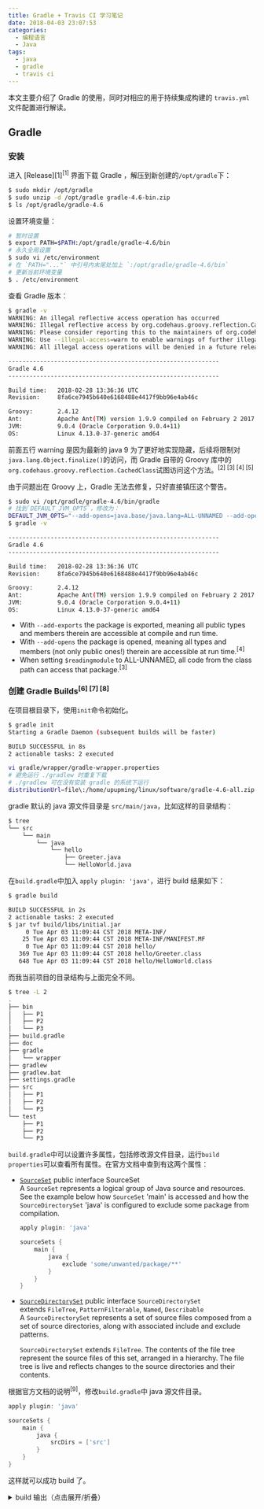 ```yaml
---
title: Gradle + Travis CI 学习笔记
date: 2018-04-03 23:07:53
categories: 
  - 编程语言
  - Java
tags:
  - java
  - gradle
  - travis ci
---
```


本文主要介绍了 Gradle 的使用，同时对相应的用于持续集成构建的 `travis.yml` 文件配置进行解读。

<!-- more  -->

## Gradle

### 安装
进入 [Release][1]<sup>[1]</sup> 界面下载 Gradle ，解压到新创建的`/opt/gradle`下：
``` bash
$ sudo mkdir /opt/gradle
$ sudo unzip -d /opt/gradle gradle-4.6-bin.zip
$ ls /opt/gradle/gradle-4.6
```

设置环境变量：
```bash
# 暂时设置
$ export PATH=$PATH:/opt/gradle/gradle-4.6/bin
# 永久全局设置
$ sudo vi /etc/environment
# 在 `PATH="..."` 中引号内末尾处加上 `:/opt/gradle/gradle-4.6/bin`
# 更新当前环境变量
$ . /etc/environment
```

查看 Gradle 版本：
```bash
$ gradle -v
WARNING: An illegal reflective access operation has occurred
WARNING: Illegal reflective access by org.codehaus.groovy.reflection.CachedClass (file:/opt/gradle/gradle-4.6/lib/groovy-all-2.4.12.jar) to method java.lang.Object.finalize()
WARNING: Please consider reporting this to the maintainers of org.codehaus.groovy.reflection.CachedClass
WARNING: Use --illegal-access=warn to enable warnings of further illegal reflective access operations
WARNING: All illegal access operations will be denied in a future release

------------------------------------------------------------
Gradle 4.6
------------------------------------------------------------

Build time:   2018-02-28 13:36:36 UTC
Revision:     8fa6ce7945b640e6168488e4417f9bb96e4ab46c

Groovy:       2.4.12
Ant:          Apache Ant(TM) version 1.9.9 compiled on February 2 2017
JVM:          9.0.4 (Oracle Corporation 9.0.4+11)
OS:           Linux 4.13.0-37-generic amd64

```
前面五行 warning 是因为最新的 java 9 为了更好地实现隐藏，后续将限制对`java.lang.Object.finalize()`的访问，而 Gradle 自带的 Groovy 库中的`org.codehaus.groovy.reflection.CachedClass`试图访问这个方法。<sup>[2] [3] [4] [5]</sup>

由于问题出在 Groovy 上，Gradle 无法去修复，只好直接镇压这个警告。
```bash
$ sudo vi /opt/gradle/gradle-4.6/bin/gradle
# 找到`DEFAULT_JVM_OPTS`，修改为：
DEFAULT_JVM_OPTS="--add-opens=java.base/java.lang=ALL-UNNAMED --add-opens=java.base/java.lang.invoke=ALL-UNNAMED"
$ gradle -v

------------------------------------------------------------
Gradle 4.6
------------------------------------------------------------

Build time:   2018-02-28 13:36:36 UTC
Revision:     8fa6ce7945b640e6168488e4417f9bb96e4ab46c

Groovy:       2.4.12
Ant:          Apache Ant(TM) version 1.9.9 compiled on February 2 2017
JVM:          9.0.4 (Oracle Corporation 9.0.4+11)
OS:           Linux 4.13.0-37-generic amd64
```

+ With `--add-exports` the package is exported, meaning all public types and members therein are accessible at compile and run time.
+ With `--add-opens` the package is opened, meaning all types and members (not only public ones!) therein are accessible at run time.<sup>[4]</sup>
+ When setting `$readingmodule` to ALL-UNNAMED, all code from the class path can access that package.<sup>[3]</sup>

### 创建 Gradle Builds<sup>[6] [7] [8]</sup>

在项目根目录下，使用`init`命令初始化。
```bash
$ gradle init
Starting a Gradle Daemon (subsequent builds will be faster)

BUILD SUCCESSFUL in 8s
2 actionable tasks: 2 executed
```

```bash
vi gradle/wrapper/gradle-wrapper.properties 
# 避免运行 ./gradlew 时重复下载
# ./gradlew 可在没有安装 gradle 的系统下运行
distributionUrl=file\:/home/upupming/linux/software/gradle-4.6-all.zip
```

gradle 默认的 java 源文件目录是 `src/main/java`，比如这样的目录结构：
```bash
$ tree
└── src
    └── main
        └── java
            └── hello
                ├── Greeter.java
                └── HelloWorld.java
```
在`build.gradle`中加入 `apply plugin: 'java'`，进行 build 结果如下：
```bash
$ gradle build

BUILD SUCCESSFUL in 2s
2 actionable tasks: 2 executed
$ jar tvf build/libs/initial.jar
     0 Tue Apr 03 11:09:44 CST 2018 META-INF/
    25 Tue Apr 03 11:09:44 CST 2018 META-INF/MANIFEST.MF
     0 Tue Apr 03 11:09:44 CST 2018 hello/
   369 Tue Apr 03 11:09:44 CST 2018 hello/Greeter.class
   648 Tue Apr 03 11:09:44 CST 2018 hello/HelloWorld.class
```

而我当前项目的目录结构与上面完全不同。
```bash
$ tree -L 2
.
├── bin
│   ├── P1
│   ├── P2
│   └── P3
├── build.gradle
├── doc
├── gradle
│   └── wrapper
├── gradlew
├── gradlew.bat
├── settings.gradle
├── src
│   ├── P1
│   ├── P2
│   └── P3
└── test
    ├── P1
    ├── P2
    └── P3
```

`build.gradle`中可以设置许多属性，包括修改源文件目录，运行`build properties`可以查看所有属性。在官方文档中查到有这两个属性：
+ [`SourceSet`](https://docs.gradle.org/current/javadoc/org/gradle/api/tasks/SourceSet.html)
    public interface SourceSet  
    A `SourceSet` represents a logical group of Java source and resources.  
    See the example below how `SourceSet` 'main' is accessed and how the `SourceDirectorySet` 'java' is configured to exclude some package from compilation.  
    ```gradle
    apply plugin: 'java'

    sourceSets {
        main {
            java {
                exclude 'some/unwanted/package/**'
            }
        }
    }
     ```
+ [`SourceDirectorySet`](https://docs.gradle.org/current/javadoc/org/gradle/api/file/SourceDirectorySet.html)
    public interface `SourceDirectorySet`   
    extends `FileTree`, `PatternFilterable`, `Named`, `Describable`  
A `SourceDirectorySet` represents a set of source files composed from a set of source directories, along with associated include and exclude patterns.

    `SourceDirectorySet` extends `FileTree`. The contents of the file tree represent the source files of this set, arranged in a hierarchy. The file tree is live and reflects changes to the source directories and their contents.

根据官方文档的说明<sup>[9]</sup>，修改`build.gradle`中 java 源文件目录。
```gradle
apply plugin: 'java'

sourceSets {
    main {
        java {
            srcDirs = ['src']
        }
    }
}
```
这样就可以成功 build 了。
<details><summary>build 输出（点击展开/折叠）</summary>
<p>
```bash
$ gradle build

BUILD SUCCESSFUL in 0s
2 actionable tasks: 2 up-to-date
$ jar tvf build/libs/Lab2-1160300625.jar 
     0 Tue Apr 03 12:41:58 CST 2018 META-INF/
    25 Tue Apr 03 10:33:56 CST 2018 META-INF/MANIFEST.MF
     0 Tue Apr 03 12:41:58 CST 2018 P1/
     0 Tue Apr 03 12:41:58 CST 2018 P1/graph/
  4629 Tue Apr 03 12:41:58 CST 2018 P1/graph/ConcreteEdgesGraph.class
  5161 Tue Apr 03 12:41:58 CST 2018 P1/graph/ConcreteVerticesGraph.class
  1644 Tue Apr 03 12:41:58 CST 2018 P1/graph/Edge.class
   744 Tue Apr 03 12:41:58 CST 2018 P1/graph/Graph.class
  2479 Tue Apr 03 12:41:58 CST 2018 P1/graph/Vertex.class
     0 Tue Apr 03 12:41:58 CST 2018 P1/poet/
  2982 Tue Apr 03 12:41:58 CST 2018 P1/poet/GraphPoet.class
  1364 Tue Apr 03 12:41:58 CST 2018 P1/poet/Main.class
     0 Tue Apr 03 12:41:58 CST 2018 P2/
  2696 Tue Apr 03 12:41:58 CST 2018 P2/FriendshipGraph.class
   997 Tue Apr 03 12:41:58 CST 2018 P2/Person$Color.class
   555 Tue Apr 03 12:41:58 CST 2018 P2/Person.class
     0 Tue Apr 03 12:41:58 CST 2018 P3/
   715 Tue Apr 03 12:41:58 CST 2018 P3/BusSegment.class
  3180 Tue Apr 03 12:41:58 CST 2018 P3/Itinerary.class
  3908 Tue Apr 03 12:41:58 CST 2018 P3/RoutePlanner.class
   179 Tue Apr 03 12:41:58 CST 2018 P3/RoutePlannerBuilder.class
  4096 Tue Apr 03 12:41:58 CST 2018 P3/RoutePlannerBuilderImplementation.class
  1157 Tue Apr 03 12:41:58 CST 2018 P3/RoutePlannerImplementation$Color.class
  3623 Tue Apr 03 12:41:58 CST 2018 P3/RoutePlannerImplementation.class
   317 Tue Apr 03 12:41:58 CST 2018 P3/Stop.class
  2840 Tue Apr 03 12:41:58 CST 2018 P3/StopTime.class
   192 Tue Apr 03 12:41:58 CST 2018 P3/TripSegment.class
   654 Tue Apr 03 12:41:58 CST 2018 P3/WaitSegment.class
```
</p>
</details>

在 build.gradle 中加入`apply plugin: 'application'`，可以运行 java 程序。
```gradle
apply plugin: 'application'
mainClassName = 'P3.RoutePlanner'
run {
    // 使用标准输入
    standardInput = System.in
}
```

```bash
$ gradle run
> Task :run 
provide the filename of the data file(default: all_stop_times.txt): 
<=<=========----> 75% EXECUTING [21s]
> :run
```
接下来会根据用户输入一直运行下去，直到程序返回 0 退出。

### Build 之后

<details><summary>最终的`build.gradle`（点击展开/折叠）</summary>
<p>
```gradle
/*
 * This file was generated by the Gradle 'init' task.
 *
 * This is a general purpose Gradle build.
 * Learn how to create Gradle builds at https://guides.gradle.org/creating-new-gradle-builds/
 */

apply plugin: 'java'

/* for runnig interaction
apply plugin: 'application'
mainClassName = 'P3.RoutePlanner'
run {
    // 使用标准输入
    standardInput = System.in
}
*/

// Customization of MANIFEST
sourceCompatibility = 1.8
version = '1.0'

// Dependencies
repositories {
    mavenCentral()
}
dependencies {
    testCompile group: 'junit', name: 'junit', version: '4.+'
    // or "testCompile "junit:junit:4.+"
}
sourceSets {
    main {
        java {
            srcDirs = ['src']
        }
    }
    test {
        java {
            srcDirs =  ['test']
        }
    }
}
```
</p>
</details>

<details><summary>build 文件夹目录结构（点击展开/折叠）</summary>
<p>
```bash
$ tree build
build
├── classes
│   └── java
│       ├── main
│       │   ├── P1
│       │   │   ├── graph
│       │   │   │   ├── ConcreteEdgesGraph.class
│       │   │   │   ├── ConcreteVerticesGraph.class
│       │   │   │   ├── Edge.class
│       │   │   │   ├── Graph.class
│       │   │   │   └── Vertex.class
│       │   │   └── poet
│       │   │       ├── GraphPoet.class
│       │   │       └── Main.class
│       │   ├── P2
│       │   │   ├── FriendshipGraph.class
│       │   │   ├── Person.class
│       │   │   └── Person$Color.class
│       │   └── P3
│       │       ├── BusSegment.class
│       │       ├── Itinerary.class
│       │       ├── RoutePlannerBuilder.class
│       │       ├── RoutePlannerBuilderImplementation.class
│       │       ├── RoutePlanner.class
│       │       ├── RoutePlannerImplementation.class
│       │       ├── RoutePlannerImplementation$Color.class
│       │       ├── Stop.class
│       │       ├── StopTime.class
│       │       ├── TripSegment.class
│       │       └── WaitSegment.class
│       └── test
│           ├── P1
│           │   ├── graph
│           │   │   ├── ConcreteEdgesGraphTest.class
│           │   │   ├── ConcreteVerticesGraphTest.class
│           │   │   ├── GraphInstanceTest.class
│           │   │   └── GraphStaticTest.class
│           │   └── poet
│           │       └── GraphPoetTest.class
│           ├── P2
│           │   └── FriendshipGraphTest.class
│           └── P3
│               └── RoutePlannerTest.class
├── libs
│   └── Lab2-1160300625-1.0.jar
├── reports
│   └── tests
│       └── test
│           ├── classes
│           │   ├── P1.graph.ConcreteEdgesGraphTest.html
│           │   ├── P1.graph.ConcreteVerticesGraphTest.html
│           │   ├── P1.graph.GraphStaticTest.html
│           │   ├── P1.poet.GraphPoetTest.html
│           │   ├── P2.FriendshipGraphTest.html
│           │   └── P3.RoutePlannerTest.html
│           ├── css
│           │   ├── base-style.css
│           │   └── style.css
│           ├── index.html
│           ├── js
│           │   └── report.js
│           └── packages
│               ├── P1.graph.html
│               ├── P1.poet.html
│               ├── P2.html
│               └── P3.html
├── test-results
│   └── test
│       ├── binary
│       │   ├── output.bin
│       │   ├── output.bin.idx
│       │   └── results.bin
│       ├── TEST-P1.graph.ConcreteEdgesGraphTest.xml
│       ├── TEST-P1.graph.ConcreteVerticesGraphTest.xml
│       ├── TEST-P1.graph.GraphStaticTest.xml
│       ├── TEST-P1.poet.GraphPoetTest.xml
│       ├── TEST-P2.FriendshipGraphTest.xml
│       └── TEST-P3.RoutePlannerTest.xml
└── tmp
    ├── compileJava
    ├── compileTestJava
    └── jar
        └── MANIFEST.MF
```

</p>
</details>


### 在 Eclipse 中用 Gradle Builder 替代默认的 Java Builder

之前创建项目时选的是 Java Project 而不是 Gradle Project ，因此 Eclipse 并不会使用 Gradle Builder 去运行项目，右键点击项目名，在 Properties > Builders 下可以看到现在项目的 Builder 是 **Java Builder**。

|<img src="new-java-project.png" width="400">|<img src="java-builders.png" width="500">|
|-|-|
|||

要想把 Java Project 转换为 Gradle Project ，先要在 Help -> Eclipse Market 中搜索并安装`Buildship Gradle Intergration 2.0`，在[最新版的 Eclipse 已经预装了这个插件](https://projects.eclipse.org/projects/tools.buildship)。然后在项目右键菜单中选择 Configure > Add Gradle Nature。
<img src="java-to-gradle.png">

现在再打开 Properties > Builders 将可以看到增加了 **Gradle Project Builder** ，可以顺手删掉 Java Builder 了，删不掉的话可以直接修改根目录的 `.project`文件，删除与 Java Builder 相关的定义。
<img src="Gradle-Project-Builder.png" width="500">  

在以后创建新项目的时候可以直接选择 Gradle Project ，这样可以免去后续的烦恼。 Eclipse + Gradle 用起来的感觉跟 Android Studio 一样，有什么依赖直接在 `build.gradle`中声明即可， Gradle 会自动联网下载依赖。当一个项目在合作者之间传递时，这种方法最简洁，也能避免很多依赖错误。

注意：如果在 `build.gradle` 新加入了依赖（dependencies），应该在 Eclipse 中更新依赖，具体方法：右击项目 -> Gradle -> Refresh Gradle Project，见下图。

<img src="refresh-dependency.png">

<details><summary>最终我的 <code>.project</code> 文件（点击展开/折叠）</summary>
<p>
```xml
<?xml version="1.0" encoding="UTF-8"?>
<projectDescription>
	<name>Lab2-1160300625</name>
	<comment></comment>
	<projects>
	</projects>
	<buildSpec>
		<buildCommand>
			<name>org.eclipse.buildship.core.gradleprojectbuilder</name>
			<arguments>
			</arguments>
		</buildCommand>
	</buildSpec>
	<natures>
		<nature>org.eclipse.jdt.core.javanature</nature>
		<nature>org.eclipse.buildship.core.gradleprojectnature</nature>
	</natures>
</projectDescription>
```
</p>
</details>

<details><summary><code>.classpath</code> 文件：（点击展开/折叠）</summary>
<p>
```xml
<?xml version="1.0" encoding="UTF-8"?>
<classpath>
	<classpathentry kind="src" output="bin/main" path="src">
		<attributes>
			<attribute name="gradle_scope" value="main"/>
			<attribute name="gradle_used_by_scope" value="main,test"/>
		</attributes>
	</classpathentry>
	<classpathentry kind="src" output="bin/test" path="test">
		<attributes>
			<attribute name="gradle_scope" value="test"/>
			<attribute name="gradle_used_by_scope" value="test"/>
		</attributes>
	</classpathentry>
	<classpathentry kind="con" path="org.eclipse.jdt.launching.JRE_CONTAINER/org.eclipse.jdt.internal.debug.ui.launcher.StandardVMType/JavaSE-1.8/"/>
	<classpathentry kind="con" path="org.eclipse.buildship.core.gradleclasspathcontainer"/>
	<classpathentry kind="output" path="bin/default"/>
</classpath>
```
</p>
</details>

## Travis CI

在项目根目录下新建一个`.travis.yml`文件。<sup>[10] [11]</sup>

<details><summary>文件内容（点击展开/折叠）</summary>
<p>
```yml
language: java

jdk: oraclejdk8

before_install: chmod +x gradlew

## Travis CI installs dependencies using
# gradle assemble
## You can specify your own script to run to install whatever dependencies
## your project requires
# install: ./install-dependencies.sh

## If your project contains a build.gradle file in the repository root,
## Travis CI builds your project with Gradle:
# gradle check
## If your project also includes the gradlew wrapper script in the
## repository root, Travis CI uses that wrapper instead:
# ./gradlew check
## To use a different script command:
# script: bundle exec thor build
## or:
# script:
# - bundle exec rake build
# - bundle exec rake builddoc

## A peculiarity of dependency caching in Gradle means that to avoid
## uploading the cache after every build you need to add the following
## lines to your .travis.yml
before_cache:
  - rm -f  $HOME/.gradle/caches/modules-2/modules-2.lock
  - rm -fr $HOME/.gradle/caches/*/plugin-resolution/
cache:
  directories:
    - $HOME/.gradle/caches/
    - $HOME/.gradle/wrapper/
```
</p>
</details>

+ `languge: java`

    使用 java 语言
    
+ `jdk: oraclejdk8`

    使用`oraclejdk8`进行测试。可以定义多个不同的jdk版本。
+ `before_install: chmod +x gradlew`
    
    由于在`script`阶段，默认运行`./gradlew check`。如果不加入这句命令， Travis-CI 会出现下面的错误：
    ```bash
    $ ./gradlew assemble
    /home/travis/.travis/job_stages: line 236: ./gradlew: Permission denied
    The command "eval ./gradlew assemble " failed. Retrying, 2 of 3.
    /home/travis/.travis/job_stages: line 236: ./gradlew: Permission denied
    The command "eval ./gradlew assemble " failed. Retrying, 3 of 3.
    /home/travis/.travis/job_stages: line 236: ./gradlew: Permission denied
    The command "eval ./gradlew assemble " failed 3 times.
    The command "./gradlew assemble" failed and exited with 126 during .
    Your build has been stopped.
    ```
    
+ `install`

    安装项目所需的依赖。
+ `script`

    运行 build 脚本。
    
    在 Gradle 部分，我为了免去下载环节，修改了`gradle/wrapper/gradle-wrapper.properties`，在这里要改回来：
    ```
    distributionUrl=https\://services.gradle.org/distributions/gradle-4.6-bin.zip
    ```
+ `before_cache`
    
    清除缓存。
+ `cache`

    缓存数据，加速下次 build 。

更详细的说明参见 [The Build Lifecycle][10]。

## 总结

+ 通过本地 Gradle build，生成可复用的 jar 文件，并进行测试。
+ 配置 Travis CI ，每次 push 到 github 时都会自动进行 build 。

## 参考资料

1. [Gradle | Releases][1]
2. [Upgrade to Groovy 2.4.12 for full Java 9 compatibility · Issue #2995 · gradle/gradle · GitHub][2]
3. [Java 9 Migration Guide: The Seven Most Common Challenges - blog@CodeFX][3]
4. [command line arguments - What's the difference between --add-exports and --add-opens in Java 9? - Stack Overflow][4]
5. [JEP 261: Module System][5]
6. [Creating New Gradle Builds][6]
7. [Getting Started · Building Java Projects with Gradle][7]
8. [Java Quickstart - Gradle User Manual][8]
9. [The Java Plugin - Gradle User Manual][9]
10. [Customizing the Build - Travis CI][10]
11. [asciidoctor-gradle-examples/.travis.yml at master · asciidoctor/asciidoctor-gradle-examples · GitHub][11]


[1]: https://gradle.org/releases/?_ga=2.82650902.1840912706.1522639288-1232711416.1522402180
[2]: https://github.com/gradle/gradle/issues/2995
[3]: https://blog.codefx.org/java/java-9-migration-guide/#Illegal-Access-To-Internal-APIs
[4]: https://stackoverflow.com/questions/44056405/whats-the-difference-between-add-exports-and-add-opens-in-java-9
[5]: http://openjdk.java.net/jeps/261
[6]: https://guides.gradle.org/creating-new-gradle-builds
[7]: https://spring.io/guides/gs/gradle/
[8]: https://docs.gradle.org/current/userguide/tutorial_java_projects.html
[9]: https://docs.gradle.org/current/userguide/java_plugin.html#sec:java_project_layout
[10]: https://docs.travis-ci.com/user/customizing-the-build#The-Build-Lifecycle
[11]: https://github.com/asciidoctor/asciidoctor-gradle-examples/blob/master/.travis.yml

